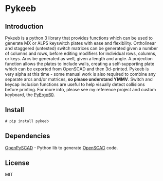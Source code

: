 # Pykeeb

## Introduction
Pykeeb is a python 3 library that provides functions which can be used to generate MX or ALPS keyswitch plates with ease and flexibility.  Ortholinear and staggered (untested) switch matrices can be generated given a number of columns and rows, before editing modifiers for individual rows, columns, or keys.  Arcs be generated as well, given a length and angle.  A projection function allows the plates to include walls, creating a self-supporting plate which can be exported from OpenSCAD and then 3d-printed.  Pykeeb is very alpha at this time - some manual work is also required to combine any separate arcs and/or matrices, **so please understand YMMV**.  Switch and keycap inclusion functions are useful to help visually detect collisions before printing.  For more info, please see my reference project and custom keyboard, the [PyErgo60](https://github.com/raycewest/pyergo60).

## Install
```# pip install pykeeb```

## Dependencies
[OpenPySCAD](https://github.com/taxpon/openpyscad) - Python lib to generate [OpenSCAD](www.openscad.org) code.

## License
MIT
